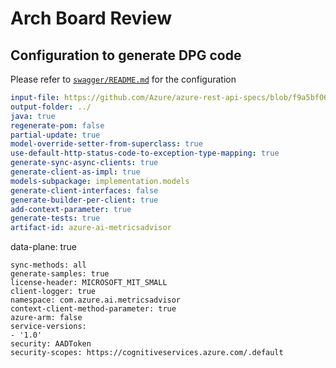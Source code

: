 # Arch Board Review

## Configuration to generate DPG code

Please refer to [`swagger/README.md`](https://github.com/haolingdong-msft/metrics-advisor-poc/blob/master/swagger/README.md) for the configuration

```yaml
input-file: https://github.com/Azure/azure-rest-api-specs/blob/f9a5bf06925934b7841bdc95c14e9b70379b426b/specification/cognitiveservices/data-plane/MetricsAdvisor/stable/v1.0/MetricsAdvisor.json
output-folder: ../
java: true
regenerate-pom: false
partial-update: true
model-override-setter-from-superclass: true
use-default-http-status-code-to-exception-type-mapping: true
generate-sync-async-clients: true
generate-client-as-impl: true
models-subpackage: implementation.models
generate-client-interfaces: false
generate-builder-per-client: true
add-context-parameter: true
generate-tests: true
artifact-id: azure-ai-metricsadvisor
```
data-plane: true
```
sync-methods: all
generate-samples: true
license-header: MICROSOFT_MIT_SMALL
client-logger: true
namespace: com.azure.ai.metricsadvisor
context-client-method-parameter: true
azure-arm: false
service-versions:
- '1.0'
security: AADToken
security-scopes: https://cognitiveservices.azure.com/.default
```

## 